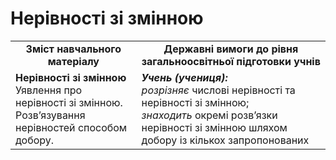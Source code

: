 # Нерівності зі змінною
<table>
  <tr>
    <td width="40%" align="center"><b>Зміст навчального матеріалу<b></td>
    <td width="60%" align="center"><b>Державні вимоги до рівня загальноосвітньої підготовки учнів</b></td>
  </tr>
  <tr>
    <td width="40%" style="vertical-align:top !important;"><b>Нерівності зі змінною</b><br>
Уявлення про нерівності зі змінною.<br> 
Розв’язування нерівностей способом добору.<br></td>
    <td width="60%" style="vertical-align:top !important;"><i><b>Учень (учениця):</b></i><br>
<i>розрізняє</i> числові нерівності та нерівності зі змінною;<br>
<i>знаходить</i> окремі розв’язки нерівності зі змінною шляхом добору із кількох запропонованих<br></td>
  </tr>
</table>

